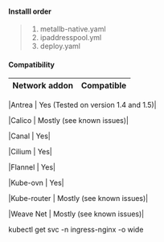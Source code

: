#### Installl order

> 1. metallb-native.yaml
> 2. ipaddresspool.yml
> 3. deploy.yaml 

#### Compatibility

| Network addon | Compatible |
|---------------|------------|

|Antrea  | Yes (Tested on version 1.4 and 1.5)|

|Calico | Mostly (see known issues)|

|Canal 	| Yes|

|Cilium | Yes|

|Flannel | Yes|

|Kube-ovn | Yes|

|Kube-router | Mostly (see known issues)|

|Weave Net | Mostly (see known issues)|




kubectl get svc -n ingress-nginx -o wide 
